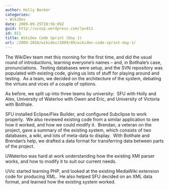 ```yaml
---
author: Holly Becker
categories:
- WikiDev
date: 2009-09-25T20:56:09Z
guid: http://ucosp.wordpress.com/?p=811
id: 811
title: WikiDev Code Sprint (Day 1)
url: /2009-2010/wikidev/2009/09/wikidev-code-sprint-day-1/
---
```


The WikiDev team met this morning for the first time, and did the usual round of introductions, learning everyone&#8217;s names &#8211; and, in Botlhale&#8217;s case, pronunciations.  Testing databases were setup, and the SVN repository was populated with existing code, giving us lots of stuff for playing around and testing.  As a team, we decided on the architecture of the system, debating the virtues and vices of a couple of options.

As before, we split up into three teams by university:  SFU with Holly and Alex, University of Waterloo with Owen and Eric, and University of Victoria with Botlhale.

SFU installed Eclipse/Flex Builder, and configured Subclipse to work properly.  We also reviewed existing code from a similar application to see how it worked, and how we could modify it.  Brendan, a veteran on the project, gave a summary of the existing system, which consists of two databases, a wiki, and lots of meta-data to display.  With Botlhale and Brendan&#8217;s help, we drafted a data format for transferring data between parts of the project.

UWaterloo was hard at work understanding how the existing XMI parser works, and how to modify it to suit our current needs.

UVic started learning PHP, and looked at the existing MediaWiki extension code for producing XML.  He also helped SFU decided on an XML data format, and learned how the existing system worked.